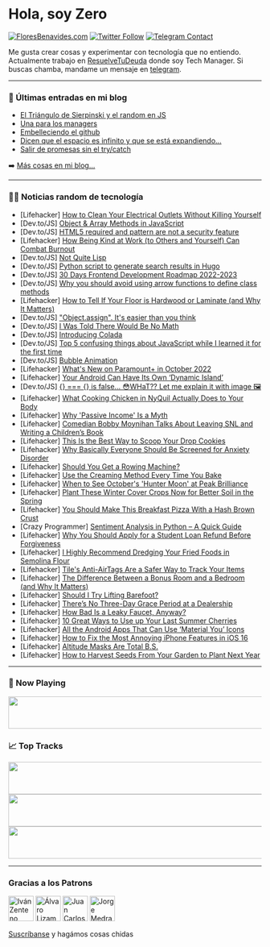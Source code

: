 # Hola, soy Zero

[![FloresBenavides.com](https://img.shields.io/website?down_message=oops&label=MiBlog&style=for-the-badge&up_message=online&url=https%3A%2F%2Ffloresbenavides.com)](https://floresbenavides.com) [![Twitter Follow](https://img.shields.io/twitter/follow/ZeroDragon?color=%231DA1F2&label=Follow&logo=twitter&logoColor=ffffff&style=for-the-badge)](https://twitter.com/zerodragon) [![Telegram Contact](https://img.shields.io/badge/escr%C3%ADbeme-ZeroDragon-%2326A5E4?style=for-the-badge&logo=telegram)](https://t.me/zerodragon)

Me gusta crear cosas y experimentar con tecnología que no entiendo.
Actualmente trabajo en [ResuelveTuDeuda](http://github.com/resuelve) donde soy Tech Manager.
Si buscas chamba, mandame un mensaje en [telegram](https://t.me/zerodragon).

---

### 📕 Últimas entradas en mi blog
<!-- BLOG-POST-LIST:START -->
- [El Triángulo de Sierpinski y el random en JS](https://floresbenavides.com/el-triangulo-de-sierpinski-y-el-random-en-js/)
- [Una para los managers](https://floresbenavides.com/una-para-los-managers/)
- [Embelleciendo el github](https://floresbenavides.com/embelleciendo-el-github/)
- [Dicen que el espacio es infinito y que se está expandiendo…](https://floresbenavides.com/dicen-que-el-espacio-es-infinito-y-que-se-esta-expandiendo/)
- [Salir de promesas sin el try/catch](https://floresbenavides.com/salir-de-promesas-sin-el-try-catch/)
<!-- BLOG-POST-LIST:END -->

➡️ [Más cosas en mi blog...](https://floresbenavides.com)

---

### 👨‍💻 Noticias random de tecnología
<!-- TECH-POSTS:START -->
- [Lifehacker] [How to Clean Your Electrical Outlets Without Killing Yourself](https://lifehacker.com/how-to-clean-your-electrical-outlets-without-killing-yo-1849568733)
- [Dev.to/JS] [Object &amp; Array Methods in JavaScript](https://dev.to/rembertdesigns/object-array-methods-in-javascript-bfk)
- [Dev.to/JS] [HTML5 required and pattern are not a security feature](https://dev.to/codepo8/html5-required-and-pattern-are-not-a-security-feature-ld8)
- [Lifehacker] [How Being Kind at Work &lpar;to Others and Yourself&rpar; Can Combat Burnout](https://lifehacker.com/how-being-kind-at-work-to-others-and-yourself-can-com-1849568597)
- [Dev.to/JS] [Not Quite Lisp](https://dev.to/rmion/not-quite-lisp-1ofo)
- [Dev.to/JS] [Python script to generate search results in Hugo](https://dev.to/jmau111/python-script-to-generate-search-results-in-hugo-4oil)
- [Dev.to/JS] [30 Days Frontend Development Roadmap 2022-2023](https://dev.to/iamatifriaz/30-days-frontend-development-roadmap-2022-2023-4kej)
- [Dev.to/JS] [Why you should avoid using arrow functions to define class methods](https://dev.to/sakhnyuk/why-you-should-avoid-using-arrow-functions-to-define-class-methods-213e)
- [Lifehacker] [How to Tell If Your Floor is Hardwood or Laminate &lpar;and Why It Matters&rpar;](https://lifehacker.com/how-to-tell-if-your-floor-is-hardwood-or-laminate-and-1849568470)
- [Dev.to/JS] [&quot;Object.assign&quot;. It&#39;s easier than you think](https://dev.to/kaziusan/objectassign-its-easier-than-you-think-24bi)
- [Dev.to/JS] [I Was Told There Would Be No Math](https://dev.to/rmion/i-was-told-there-would-be-no-math-1f6k)
- [Dev.to/JS] [Introducing Colada](https://dev.to/jonhpc/introducing-colada-2ce5)
- [Dev.to/JS] [Top 5 confusing things about JavaScript while I learned it for the first time](https://dev.to/yukio1o5/top-5-confusing-things-about-javascript-while-i-learned-it-for-the-first-time-4iec)
- [Dev.to/JS] [Bubble Animation](https://dev.to/beastdomain/bubble-animation-522p)
- [Lifehacker] [What&#39;s New on Paramount+ in October 2022](https://lifehacker.com/whats-new-on-paramount-in-october-2022-1849568896)
- [Lifehacker] [Your Android Can Have Its Own ‘Dynamic Island’](https://lifehacker.com/your-android-can-have-its-own-dynamic-island-1849568426)
- [Dev.to/JS] [{} === {} is false... 😳WHaT?? Let me explain it with image 🖼](https://dev.to/kaziusan/-is-false-what-let-me-explain-it-with-image-58ef)
- [Lifehacker] [What Cooking Chicken in NyQuil Actually Does to Your Body](https://lifehacker.com/what-cooking-chicken-in-nyquil-actually-does-to-your-bo-1849568210)
- [Lifehacker] [Why &#39;Passive Income&#39; Is a Myth](https://lifehacker.com/why-passive-income-is-a-myth-1849568396)
- [Lifehacker] [Comedian Bobby Moynihan Talks About Leaving SNL and Writing a Children’s Book](https://lifehacker.com/comedian-bobby-moynihan-talks-about-leaving-snl-and-wri-1849568343)
- [Lifehacker] [This Is the Best Way to Scoop Your Drop Cookies](https://lifehacker.com/this-is-the-best-way-to-scoop-your-drop-cookies-1849568018)
- [Lifehacker] [Why Basically Everyone Should Be Screened for Anxiety Disorder](https://lifehacker.com/why-basically-everyone-should-be-screened-for-anxiety-d-1849565908)
- [Lifehacker] [Should You Get a Rowing Machine?](https://lifehacker.com/should-you-get-a-rowing-machine-1849565041)
- [Lifehacker] [Use the Creaming Method Every Time You Bake](https://lifehacker.com/use-the-creaming-method-every-time-you-bake-1849564746)
- [Lifehacker] [When to See October&#39;s &#39;Hunter Moon&#39; at Peak Brilliance](https://lifehacker.com/when-to-see-octobers-hunter-moon-at-peak-brilliance-1849565506)
- [Lifehacker] [Plant These Winter Cover Crops Now for Better Soil in the Spring](https://lifehacker.com/plant-these-winter-cover-crops-now-for-better-soil-in-t-1849564143)
- [Lifehacker] [You Should Make This Breakfast Pizza With a Hash Brown Crust](https://lifehacker.com/you-should-make-this-breakfast-pizza-with-a-hash-brown-1849565824)
- [Crazy Programmer] [Sentiment Analysis in Python – A Quick Guide](https://www.thecrazyprogrammer.com/2022/09/sentiment-analysis-in-python.html)
- [Lifehacker] [Why You Should Apply for a Student Loan Refund Before Forgiveness](https://lifehacker.com/why-you-should-apply-for-a-student-loan-refund-before-f-1849563860)
- [Lifehacker] [I Highly Recommend Dredging Your Fried Foods in Semolina Flour](https://lifehacker.com/i-highly-recommend-dredging-your-fried-foods-in-semolin-1849560582)
- [Lifehacker] [Tile&#39;s Anti-AirTags Are a Safer Way to Track Your Items](https://lifehacker.com/tiles-anti-airtags-are-a-safer-way-to-track-your-items-1849564297)
- [Lifehacker] [The Difference Between a Bonus Room and a Bedroom &lpar;and Why It Matters&rpar;](https://lifehacker.com/the-difference-between-a-bonus-room-and-a-bedroom-and-1849563375)
- [Lifehacker] [Should I Try Lifting Barefoot?](https://lifehacker.com/should-i-try-lifting-barefoot-1849563896)
- [Lifehacker] [There’s No Three-Day Grace Period at a Dealership](https://lifehacker.com/there-s-no-three-day-grace-period-at-a-dealership-1849563147)
- [Lifehacker] [How Bad Is a Leaky Faucet, Anyway?](https://lifehacker.com/how-bad-is-a-leaky-faucet-anyway-1849563533)
- [Lifehacker] [10 Great Ways to Use up Your Last Summer Cherries](https://lifehacker.com/10-great-ways-to-use-up-your-last-summer-cherries-1849563458)
- [Lifehacker] [All the Android Apps That Can Use ‘Material You’ Icons](https://lifehacker.com/all-the-android-apps-that-can-use-material-you-icons-1849562917)
- [Lifehacker] [How to Fix the Most Annoying iPhone Features in iOS 16](https://lifehacker.com/how-to-fix-the-most-annoying-iphone-features-in-ios-16-1849556666)
- [Lifehacker] [Altitude Masks Are Total B.S.](https://lifehacker.com/altitude-masks-are-bullshit-1849562913)
- [Lifehacker] [How to Harvest Seeds From Your Garden to Plant Next Year](https://lifehacker.com/how-to-harvest-seeds-from-your-garden-to-plant-next-yea-1849562665)<!-- TECH-POSTS:END -->

---

### 🎵 Now Playing
<a href="https://spotify-now-playing-dun.vercel.app/now-playing?open"><img src="https://spotify-now-playing-dun.vercel.app/now-playing" width="540" height="64"></a>

### 📈 Top Tracks
<a href="https://spotify-now-playing-dun.vercel.app/top-tracks?i=1&open"><img src="https://spotify-now-playing-dun.vercel.app/top-tracks?i=1" width="540" height="64"></a>
<a href="https://spotify-now-playing-dun.vercel.app/top-tracks?i=2&open"><img src="https://spotify-now-playing-dun.vercel.app/top-tracks?i=2" width="540" height="64"></a>
<a href="https://spotify-now-playing-dun.vercel.app/top-tracks?i=3&open"><img src="https://spotify-now-playing-dun.vercel.app/top-tracks?i=3" width="540" height="64"></a>

---

### Gracias a los Patrons
[<img src="https://avatars.githubusercontent.com/u/243380?v=4" alt="Iván Zenteno" width="50px">](https://github.com/k001) [<img src="https://avatars.githubusercontent.com/u/19955639?v=4" alt="Álvaro Lizama" width="50px">](https://github.com/alvarolizama) [<img src="https://avatars.githubusercontent.com/u/2718753?v=4" alt="Juan Carlos Ruiz" width="50px">](https://github.com/JuanCrg90) [<img src="https://avatars.githubusercontent.com/u/37025?v=4" alt="Jorge Medrano" width="50px">](https://github.com/h1pp1e) 

[Suscríbanse](https://www.patreon.com/zerodragon) y hagámos cosas chidas
